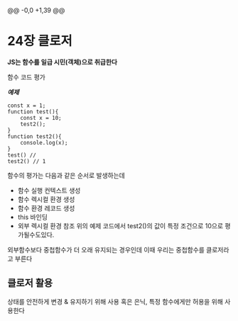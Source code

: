 @@ -0,0 +1,39 @@

# 24장 클로저

**JS는 함수를 일급 시민(객체)으로 취급한다**

함수 코드 평가

**_예제_**

```
const x = 1;
function test(){
    const x = 10;
    test2();
}
function test2(){
    console.log(x);
}
test() //
test2() // 1
```

함수의 평가는 다음과 같은 순서로 발생하는데

- 함수 실행 컨텍스트 생성
- 함수 렉시컬 환경 생성
- 함수 환경 레코드 생성
- this 바인딩
- 외부 렉시컬 환경 참조
  위의 예제 코드에서 test2()의 값이 특정 조건으로 10으로 평가될수도있다.

외부함수보다 중첩함수가 더 오래 유지되는 경우인데 이때 우리는 중첩함수를 클로저라고 부른다

## 클로저 활용

상태를 안전하게 변경 & 유지하기 위해 사용 혹은 은닉, 특정 함수에게만 허용을 위해 사용한다
